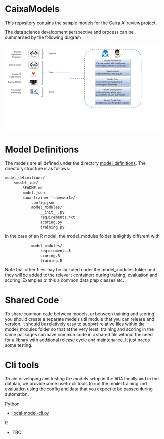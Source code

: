 # CaixaModels

This repository contains the sample models for the Caixa AI review project.

The data science development perspective and process can be summarised by the following diagram

<center><img src="./images/ds-perspective.png" style="width: 1024px"/></center>

# Model Definitions

The models are all defined under the directory [model_definitions](./model_definitions). The directory structure is as follows:

    model_definitions/
        <model_id>/
            README.md
            model.json
            <aoa-trainer-framework>/
                config.json
                model_modules/
                    __init__.py
                    requirements.txt
                    scoring.py
                    training.py
                
In the case of an R model, the model_modules folder is slightly different with

                model_modules/
                    requirements.R
                    scoring.R
                    training.R

Note that other files may be included under the model_modules folder and they will be added to the relevant containers during training, evaluation and scoring. Examples of this a common data prep classes etc.

# Shared Code

To share common code between models, or between training and scoring, you should create a separate models util module that you can release and version. It should be relatively easy to support relative files within the model_modules folder so that at the very least, training and scoring in the same packages can have common code in a shared file without the need for a library with additional release cycle and maintenance. It just needs some testing. 

# Cli tools

To aid developing and testing the models setup in the AOA locally and in the datalab, we provide some useful cli tools to 
run the model training and evaluation using the config and data that you expect to be passed during automation.

Python
 - [local-model-cli.py](./cli/local-model-cli.py)

R
 - TBC..
